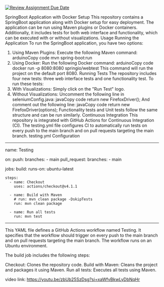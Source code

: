 [![Review Assignment Due Date](https://classroom.github.com/assets/deadline-readme-button-24ddc0f5d75046c5622901739e7c5dd533143b0c8e959d652212380cedb1ea36.svg)](https://classroom.github.com/a/jwssRZI4)

SpringBoot Application with Docker Setup
This repository contains a SpringBoot application along with Docker setup for easy deployment. The application can be run using Maven plugins or Docker containers. Additionally, it includes tests for both web interface and functionality, which can be executed with or without visualizations.
Usage
Running the Application
To run the SpringBoot application, you have two options:
1.	Using Maven Plugins: Execute the following Maven command:
arduinoCopy code
mvn spring-boot:run 
2.	Using Docker: Run the following Docker command:
arduinoCopy code
docker run -p 8080:8080 springio/webtest 
This command will run the project on the default port 8080.
Running Tests
The repository includes four new tests: three web interface tests and one functionality test. To run these tests:
1.	With Visualizations: Simply click on the "Run Test" logo.
2.	Without Visualizations: Uncomment the following line in seleniumConfig.java:
javaCopy code
return new FirefoxDriver(); 
And comment out the following line:
javaCopy code
return new FirefoxDriver(options); 
Functionality tests and Unit tests follow the same structure and can be run similarly.
Continuous Integration
This repository is integrated with GitHub Actions for Continuous Integration (CI). The testing.yml file configures CI to automatically run tests on every push to the main branch and on pull requests targeting the main branch.
testing.yml Configuration
_____________________________________________________________________
name: Testing

on:
  push:
    branches:
      - main
  pull_request:
    branches:
      - main

jobs:
  build:
    runs-on: ubuntu-latest

    steps:
      - name: Checkout
        uses: actions/checkout@v4.1.1

      - name: Build with Maven
        # run: mvn clean package -DskipTests
        run: mvn clean package

      - name: Run all tests
        run: mvn test

_________________________________________________________________________

This YAML file defines a GitHub Actions workflow named Testing. It specifies that the workflow should trigger on every push to the main branch and on pull requests targeting the main branch. The workflow runs on an Ubuntu environment.

The build job includes the following steps:

Checkout: Clones the repository code.
Build with Maven: Cleans the project and packages it using Maven.
Run all tests: Executes all tests using Maven.


video link:
https://youtu.be/zbUb25SzDsg?si=xaWfvBkwLyDbNqHr 
